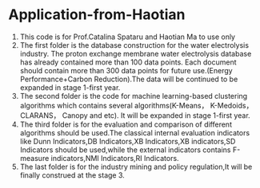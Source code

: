 # Application-from-Haotian
1. This code is for Prof.Catalina Spataru and Haotian Ma to use only
2. The first folder is the database construction for the water electrolysis industry. The proton exchange membrane water electrolysis database has already contained more than 100 data points. Each document should contain more than 300 data points for future use.(Energy Performance+Carbon Reduction).The data will be continued to be expanded in stage 1-first year.
3. The second folder is the code for machine learning-based clustering algorithms which contains several algorithms(K-Means， K-Medoids，CLARANS， Canopy and etc). It will be expanded in stage 1-first year.
4. The third folder is for the evaluation and comparison of different algorithms should be used.The classical internal evaluation indicators like Dunn Indicators,DB Indicators,XB Indicators,XB indicators,SD Indicators should be used,while the external indicators contains F-measure indicators,NMI Indicators,RI Indicators.
5. The last folder is for the industry mining and policy regulation,It will be finally construed at the stage 3.
